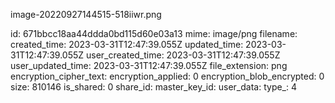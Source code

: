 image-20220927144515-518iiwr.png

id: 671bbcc18aa44ddda0bd115d60e03a13
mime: image/png
filename: 
created_time: 2023-03-31T12:47:39.055Z
updated_time: 2023-03-31T12:47:39.055Z
user_created_time: 2023-03-31T12:47:39.055Z
user_updated_time: 2023-03-31T12:47:39.055Z
file_extension: png
encryption_cipher_text: 
encryption_applied: 0
encryption_blob_encrypted: 0
size: 810146
is_shared: 0
share_id: 
master_key_id: 
user_data: 
type_: 4